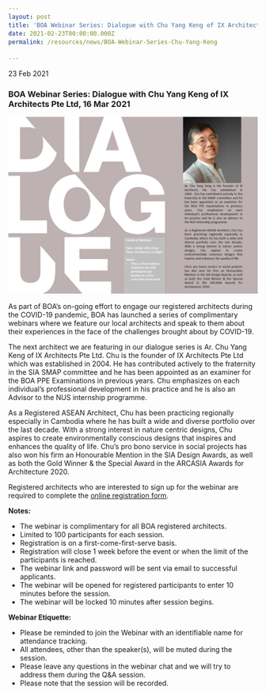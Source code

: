 ```yaml
---
layout: post
title: 'BOA Webinar Series: Dialogue with Chu Yang Keng of IX Architects Pte Ltd'
date: 2021-02-23T00:00:00.000Z
permalink: /resources/news/BOA-Webinar-Series-Chu-Yang-Keng

---
```


23 Feb 2021

### **BOA Webinar Series: Dialogue with Chu Yang Keng of IX Architects Pte Ltd, 16 Mar 2021**

![BOA Webinar Poster](/images/BOA_Webinar_160321.jpg)

As part of BOA’s on-going effort to engage our registered architects during the COVID-19 pandemic, BOA has launched a series of complimentary webinars where we feature our local architects and speak to them about their experiences in the face of the challenges brought about by COVID-19. 

The next architect we are featuring in our dialogue series is Ar. Chu Yang Keng of IX Architects Pte Ltd. Chu is the founder of IX Architects Pte Ltd which was established in 2004.  He has contributed actively to the fraternity in the SIA SMAP committee and he has been appointed as an examiner for the BOA PPE Examinations in previous years. Chu emphasizes on each individual’s professional development in his practice and he is also an Advisor to the NUS internship programme. 
  
As a Registered ASEAN Architect, Chu has been practicing regionally especially in Cambodia where he has built a wide and diverse portfolio over the last decade.  With a strong interest in nature centric designs, Chu aspires to create environmentally conscious designs that inspires and enhances the quality of life. Chu’s pro bono service in social projects has also won his firm an Honourable Mention in the SIA Design Awards, as well as both the Gold Winner & the Special Award in the ARCASIA Awards for Architecture 2020.

Registered architects who are interested to sign up for the webinar are required to complete the [online registration form](https://forms.gle/doXzoPTKNfk2J3Qm7).

**Notes:**
* The webinar is complimentary for all BOA registered architects. 
* Limited to 100 participants for each session. 
* Registration is on a first-come-first-serve basis. 
* Registration will close 1 week before the event or when the limit of the participants is reached.
* The webinar link and password will be sent via email to successful applicants. 
* The webinar will be opened for registered participants to enter 10 minutes before the session.
* The webinar will be locked 10 minutes after session begins.

**Webinar Etiquette:**
* Please be reminded to join the Webinar with an identifiable name for attendance tracking.
* All attendees, other than the speaker(s), will be muted during the session.
* Please leave any questions in the webinar chat and we will try to address them during the Q&A session.
* Please note that the session will be recorded.

